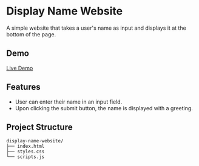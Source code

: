 # Display Name Website

A simple website that takes a user's name as input and displays it at the bottom of the page.

## Demo

[Live Demo](https://noobconner21.github.io/Display-name-website-js/)

## Features

- User can enter their name in an input field.
- Upon clicking the submit button, the name is displayed with a greeting.

## Project Structure

```plaintext
display-name-website/
├── index.html
├── styles.css
└── scripts.js
